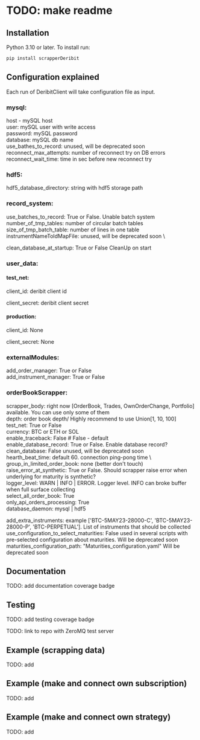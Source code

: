 # TODO: make readme

## Installation

Python 3.10 or later. To install run:

```bash
pip install scrapperDeribit
```

## Configuration explained
Each run of DeribitClient will take configuration file as input.

### mysql:

host - mySQL host \
user: mySQL user with write access \
password: mySQL password \
database: mySQL db name \
use_bathes_to_record: unused, will be deprecated soon \
reconnect_max_attempts: number of reconnect try on DB errors \
reconnect_wait_time: time in sec before new reconnect try

### hdf5:
hdf5_database_directory: string with hdf5 storage path

### record_system:
use_batches_to_record: True or False. Unable batch system \
number_of_tmp_tables: number of circular batch tables \
size_of_tmp_batch_table: number of lines in one table \
instrumentNameToIdMapFile: unused, will be deprecated soon \

clean_database_at_startup: True or False CleanUp on start

### user_data:
#### test_net:
client_id: deribit client id

client_secret: deribit client secret
#### production:
client_id: None

client_secret: None

### externalModules:
add_order_manager: True or False \
add_instrument_manager: True or False


### orderBookScrapper:
scrapper_body: right now [OrderBook, Trades, OwnOrderChange, Portfolio] available. You can use only some of them \
depth: order book depth/ Highly recommend to use Union[1, 10, 100] \
test_net: True or False \
currency: BTC or ETH or SOL \
enable_traceback: False # False - default \
enable_database_record: True or False. Enable database record? \
clean_database: False unused, will be deprecated soon \
hearth_beat_time: default 60. connection ping-pong time \ 
group_in_limited_order_book: none (better don't touch) \
raise_error_at_synthetic: True or False. Should scrapper raise error when underlying for maturity is synthetic? \
logger_level: WARN | INFO | ERROR. Logger level. INFO can broke buffer when full surface collecting \
select_all_order_book: True \
only_api_orders_processing: True \
database_daemon: mysql | hdf5

add_extra_instruments: example ['BTC-5MAY23-28000-C', 'BTC-5MAY23-28000-P', 'BTC-PERPETUAL']. List of instruments that should be collected \
use_configuration_to_select_maturities: False used in several scripts with pre-selected configuration about maturities. Will be deprecated soon \
maturities_configuration_path: "Maturities_configuration.yaml" Will be deprecated soon


## Documentation
TODO: add documentation coverage badge

## Testing
TODO: add testing coverage badge

TODO: link to repo with ZeroMQ test server 

## Example (scrapping data)
TODO: add

## Example (make and connect own subscription)
TODO: add

## Example (make and connect own strategy)
TODO: add
